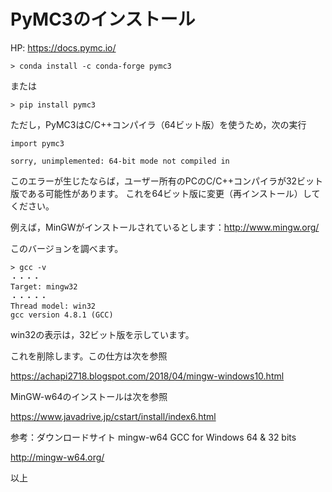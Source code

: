 # PyMC3のインストール
HP: https://docs.pymc.io/


```
> conda install -c conda-forge pymc3

```
または
```
> pip install pymc3
```
ただし，PyMC3はC/C++コンパイラ（64ビット版）を使うため，次の実行
```
import pymc3

sorry, unimplemented: 64-bit mode not compiled in
```
このエラーが生じたならば，ユーザー所有のPCのC/C++コンパイラが32ビット版である可能性があります。
これを64ビット版に変更（再インストール）してください。

例えば，MinGWがインストールされているとします：http://www.mingw.org/

このバージョンを調べます。
```
> gcc -v
・・・・
Target: mingw32
・・・・・
Thread model: win32
gcc version 4.8.1 (GCC)
```
win32の表示は，32ビット版を示しています。

これを削除します。この仕方は次を参照

https://achapi2718.blogspot.com/2018/04/mingw-windows10.html


MinGW-w64のインストールは次を参照

https://www.javadrive.jp/cstart/install/index6.html


参考：ダウンロードサイト mingw-w64 GCC for Windows 64 & 32 bits

http://mingw-w64.org/

以上